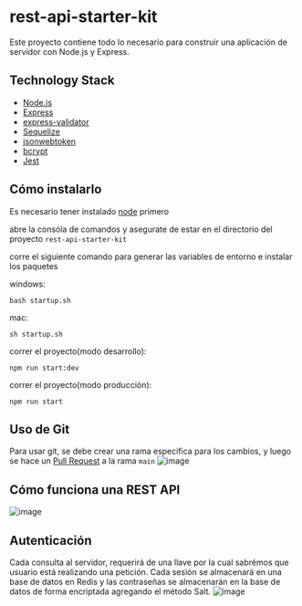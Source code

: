 # rest-api-starter-kit

Este proyecto contiene todo lo necesario para construir una aplicación de servidor con Node.js y Express.

## Technology Stack

- [Node.js](https://nodejs.org/)
- [Express](https://expressjs.com/es/)
- [express-validator](https://express-validator.github.io/)
- [Sequelize](https://sequelize.org)
- [jsonwebtoken](https://jwt.io/)
- [bcrypt](https://www.npmjs.com/package/bcrypt)
- [Jest](https://jestjs.io/)

## Cómo instalarlo

Es necesario tener instalado [node](https://nodejs.org/es/download) primero

abre la consóla de comandos y asegurate de estar en el directorio del proyecto `rest-api-starter-kit`

corre el siguiente comando para generar las variables de entorno e instalar los paquetes

windows:

```shell
bash startup.sh
```

mac:

```shell
sh startup.sh
```

correr el proyecto(modo desarrollo):

```shell
npm run start:dev
```

correr el proyecto(modo producción):

```shell
npm run start
```

## Uso de Git

Para usar git, se debe crear una rama especifica para los cambios, y luego se hace un [Pull Request](https://docs.github.com/articles/about-pull-requests) a la rama `main`
![image](https://github.com/luiscelano/rest-api-starter-kit/assets/57637647/032d3e7f-4063-449c-8c04-18e39854d94e)

## Cómo funciona una REST API
![image](https://github.com/luiscelano/rest-api-starter-kit/assets/57637647/9662566d-0882-434b-a6fe-14ff7c684221)

## Autenticación

Cada consulta al servidor, requerirá de una llave por la cual sabrémos que usuario está realizando una petición. Cada sesión se almacenará en una base de datos en Redis y las contraseñas se almacenarán en la base de datos de forma encriptada agregando el método Salt.
![image](https://github.com/luiscelano/rest-api-starter-kit/assets/57637647/10188015-608f-414d-9f66-1d0924dc4ab3)

